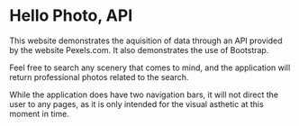 # Hello Photo, API

This website demonstrates the aquisition of data through an API provided by the website Pexels.com. It also demonstrates the use of Bootstrap.

Feel free to search any scenery that comes to mind, and the application will return professional photos related to the search.

While the application does have two navigation bars, it will not direct the user to any pages, as it is only intended for the visual asthetic at this moment in time.
